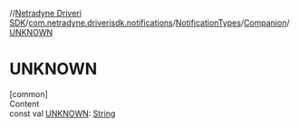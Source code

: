 //[Netradyne Driveri SDK](../../../index.md)/[com.netradyne.driverisdk.notifications](../../index.md)/[NotificationTypes](../index.md)/[Companion](index.md)/[UNKNOWN](-u-n-k-n-o-w-n.md)



# UNKNOWN  
[common]  
Content  
const val [UNKNOWN](-u-n-k-n-o-w-n.md): [String](https://kotlinlang.org/api/latest/jvm/stdlib/kotlin/-string/index.html)  



